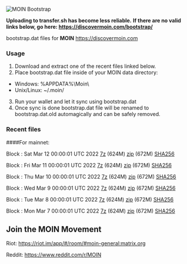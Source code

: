 ![MOIN Bootstrap](https://i.imgur.com/KjM1jMp.jpg)

**Uploading to transfer.sh has become less reliable.**
**If there are no valid links below, go here: https://discovermoin.com/bootstrap/**

bootstrap.dat files for **MOIN** https://discovermoin.com

### Usage

1. Download and extract one of the recent files linked below.
2. Place bootstrap.dat file inside of your MOIN data directory:
 - Windows: %APPDATA%\Moin\
 - Unix/Linux: ~/.moin/
3. Run your wallet and let it sync using bootstrap.dat
4. Once sync is done bootstrap.dat file will be renamed to bootstrap.dat.old automagically and can be safely removed.


### Recent files

####For mainnet:

Block : Sat Mar 12 00:00:01 UTC 2022 [7z](https://transfer.sh/W6rwd8/bootstrap.dat.20220312.7z) (624M) [zip](https://transfer.sh/ml2ebe/bootstrap.dat.20220312.zip) (672M) [SHA256](https://transfer.sh/Wf9a62/sha256.txt)

Block : Fri Mar 11 00:00:01 UTC 2022 [7z](https://transfer.sh/NzWs7d/bootstrap.dat.20220311.7z) (624M) [zip](https://transfer.sh/6fnc0j/bootstrap.dat.20220311.zip) (672M) [SHA256](https://transfer.sh/O7GyVS/sha256.txt)

Block : Thu Mar 10 00:00:01 UTC 2022 [7z](https://transfer.sh/2G2bL2/bootstrap.dat.20220310.7z) (624M) [zip](https://transfer.sh/pmB0At/bootstrap.dat.20220310.zip) (672M) [SHA256](https://transfer.sh/SyUtT8/sha256.txt)

Block : Wed Mar  9 00:00:01 UTC 2022 [7z](https://transfer.sh/tchDzz/bootstrap.dat.20220309.7z) (624M) [zip](https://transfer.sh/jnaDW3/bootstrap.dat.20220309.zip) (672M) [SHA256](https://transfer.sh/KWpuOx/sha256.txt)

Block : Tue Mar  8 00:00:01 UTC 2022 [7z](https://transfer.sh/rJljn5/bootstrap.dat.20220308.7z) (624M) [zip](https://transfer.sh/t3Vak7/bootstrap.dat.20220308.zip) (672M) [SHA256](https://transfer.sh/YGmG6J/sha256.txt)

Block : Mon Mar  7 00:00:01 UTC 2022 [7z](https://transfer.sh/ht2Py7/bootstrap.dat.20220307.7z) (624M) [zip](https://transfer.sh/QoniaC/bootstrap.dat.20220307.zip) (672M) [SHA256](https://transfer.sh/UytyzK/sha256.txt)

## Join the MOIN Movement

Riot: https://riot.im/app/#/room/#moin-general:matrix.org

Reddit: https://www.reddit.com/r/MOIN
